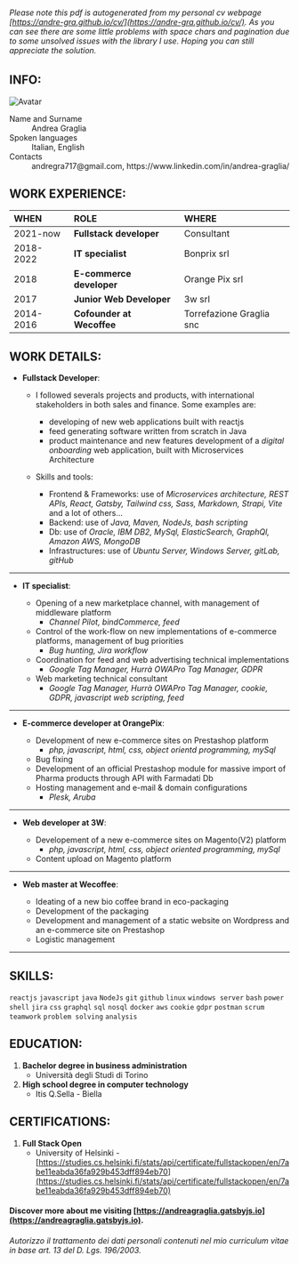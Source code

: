 ###### Please note this pdf is autogenerated from my personal cv webpage [https://andre-gra.github.io/cv/](https://andre-gra.github.io/cv/). As you can see there are some little problems with space chars and pagination due to some unsolved issues with the library I use. Hoping you can still appreciate the solution.
## INFO:

![Avatar](https://avatars.githubusercontent.com/u/26479015?s=200)

<dl>
<dt>Name and Surname</dt>
<dd>Andrea Graglia</dd>
<dt>Spoken languages</dt>
<dd>Italian, English</dd>
<dt>Contacts</dt>
<dd>andregra717@gmail.com, https://www.linkedin.com/in/andrea-graglia/</dd>
</dl>

## WORK EXPERIENCE:

| WHEN      | ROLE                                   | WHERE                    |
| :-------- | :------------------------------------- | :----------------------- |
| 2021-now  | **Fullstack developer**                | Consultant            |               
| 2018-2022 | **IT specialist** | Bonprix srl              |
| 2018      | **E-commerce developer**               | Orange Pix srl           |
| 2017      | **Junior Web Developer**               | 3w srl                   |
| 2014-2016 | **Cofounder at Wecoffee**              | Torrefazione Graglia snc |

## WORK DETAILS:

- **Fullstack Developer**:
  
  - I followed severals projects and products, with international stakeholders in both sales and finance.
    Some examples are:
    - developing of new web applications built with reactjs
    - feed generating software written from scratch in Java
    - product maintenance and new features development of a _digital onboarding_ web application, built with Microservices Architecture
      
  - Skills and tools:
    - Frontend & Frameworks: use of _Microservices architecture, REST APIs, React, Gatsby, Tailwind css, Sass, Markdown, Strapi, Vite_ and a lot of others...
    - Backend: use of _Java, Maven, NodeJs, bash scripting_
    - Db: use of _Oracle, IBM DB2, MySql, ElasticSearch, GraphQl, Amazon AWS, MongoDB_
    - Infrastructures: use of _Ubuntu Server, Windows Server, gitLab, gitHub_
  
---

- **IT specialist**:
  
  - Opening of a new marketplace channel, with management of middleware platform
    - _Channel Pilot, bindCommerce, feed_
  - Control of the work-flow on new implementations of e-commerce platforms, management of bug priorities
    - _Bug hunting, Jira workflow_
  - Coordination for feed and web advertising technical implementations
    - _Google Tag Manager, Hurrà OWAPro Tag Manager, GDPR_
  - Web marketing technical consultant
    - _Google Tag Manager, Hurrà OWAPro Tag Manager, cookie, GDPR, javascript web scripting, feed_

---

- **E-commerce developer at OrangePix**:
  
  - Development of new e-commerce sites on Prestashop platform
    - _php, javascript, html, css, object orientd programming, mySql_
  - Bug fixing
  - Development of an official Prestashop module for massive import of Pharma products through API with Farmadati Db
  - Hosting management and e-mail & domain configurations
    - _Plesk, Aruba_

---

- **Web developer at 3W**:
  
  - Developement of a new e-commerce sites on Magento(V2) platform
    - _php, javascript, html, css, object oriented programming, mySql_
  - Content upload on Magento platform

---

- **Web master at Wecoffee**:
  
  - Ideating of a new bio coffee brand in eco-packaging
  - Development of the packaging
  - Development and management of a static website on Wordpress and an e-commerce site on Prestashop
  - Logistic management

---

## SKILLS:

`reactjs` `javascript` `java` `NodeJs` `git` `github` `linux` `windows server` `bash` `power shell` `jira` `css` `graphql` `sql` `nosql` `docker` `aws` `cookie` `gdpr` `postman` `scrum` `teamwork` `problem solving` `analysis`

## EDUCATION:

1.  **Bachelor degree in business administration**
    - Università degli Studi di Torino
1.  **High school degree in computer technology**
    - Itis Q.Sella - Biella

## CERTIFICATIONS:

1. **Full Stack Open**
   - University of Helsinki - [https://studies.cs.helsinki.fi/stats/api/certificate/fullstackopen/en/7abe11eabda36fa929b453dff894eb70](https://studies.cs.helsinki.fi/stats/api/certificate/fullstackopen/en/7abe11eabda36fa929b453dff894eb70)

#### Discover more about me visiting [https://andreagraglia.gatsbyjs.io](https://andreagraglia.gatsbyjs.io).
 
###### Autorizzo il trattamento dei dati personali contenuti nel mio curriculum vitae in base art. 13 del D. Lgs. 196/2003.
